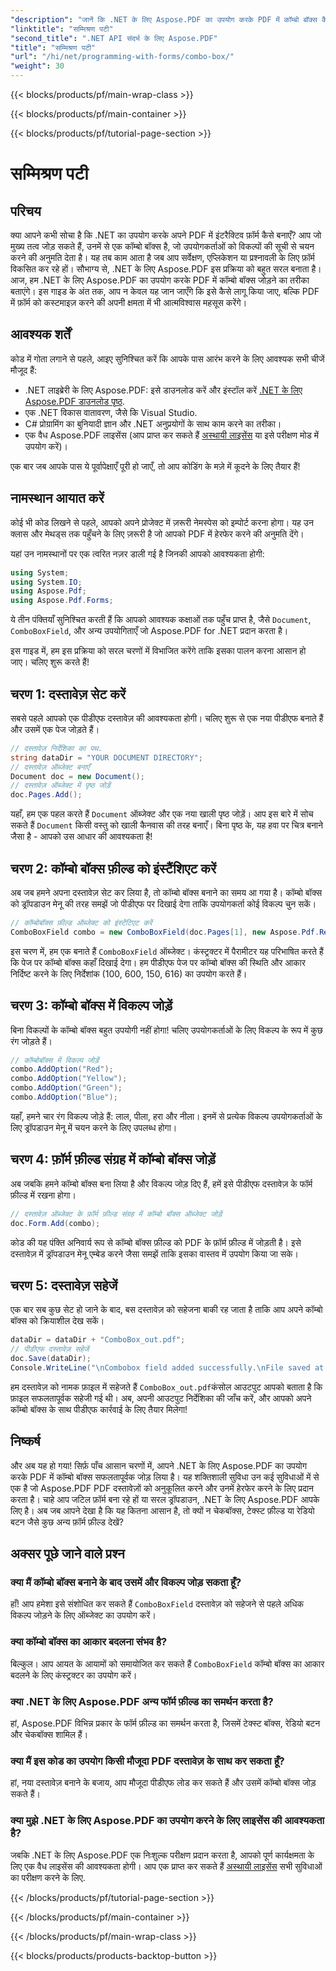 ```yaml
---
"description": "जानें कि .NET के लिए Aspose.PDF का उपयोग करके PDF में कॉम्बो बॉक्स कैसे जोड़ें। आसानी से इंटरैक्टिव PDF फ़ॉर्म बनाने के लिए हमारे चरण-दर-चरण गाइड का पालन करें।"
"linktitle": "सम्मिश्रण पटी"
"second_title": ".NET API संदर्भ के लिए Aspose.PDF"
"title": "सम्मिश्रण पटी"
"url": "/hi/net/programming-with-forms/combo-box/"
"weight": 30
---
```


{{< blocks/products/pf/main-wrap-class >}}

{{< blocks/products/pf/main-container >}}

{{< blocks/products/pf/tutorial-page-section >}}

# सम्मिश्रण पटी

## परिचय

क्या आपने कभी सोचा है कि .NET का उपयोग करके अपने PDF में इंटरैक्टिव फ़ॉर्म कैसे बनाएँ? आप जो मुख्य तत्व जोड़ सकते हैं, उनमें से एक कॉम्बो बॉक्स है, जो उपयोगकर्ताओं को विकल्पों की सूची से चयन करने की अनुमति देता है। यह तब काम आता है जब आप सर्वेक्षण, एप्लिकेशन या प्रश्नावली के लिए फ़ॉर्म विकसित कर रहे हों। सौभाग्य से, .NET के लिए Aspose.PDF इस प्रक्रिया को बहुत सरल बनाता है। आज, हम .NET के लिए Aspose.PDF का उपयोग करके PDF में कॉम्बो बॉक्स जोड़ने का तरीका बताएंगे। इस गाइड के अंत तक, आप न केवल यह जान जाएँगे कि इसे कैसे लागू किया जाए, बल्कि PDF में फ़ॉर्म को कस्टमाइज़ करने की अपनी क्षमता में भी आत्मविश्वास महसूस करेंगे।

## आवश्यक शर्तें

कोड में गोता लगाने से पहले, आइए सुनिश्चित करें कि आपके पास आरंभ करने के लिए आवश्यक सभी चीजें मौजूद हैं:

- .NET लाइब्रेरी के लिए Aspose.PDF: इसे डाउनलोड करें और इंस्टॉल करें [.NET के लिए Aspose.PDF डाउनलोड पृष्ठ](https://releases.aspose.com/pdf/net/).
- एक .NET विकास वातावरण, जैसे कि Visual Studio.
- C# प्रोग्रामिंग का बुनियादी ज्ञान और .NET अनुप्रयोगों के साथ काम करने का तरीका।
- एक वैध Aspose.PDF लाइसेंस (आप प्राप्त कर सकते हैं [अस्थायी लाइसेंस](https://purchase.aspose.com/temporary-license/) या इसे परीक्षण मोड में उपयोग करें)।

एक बार जब आपके पास ये पूर्वापेक्षाएँ पूरी हो जाएँ, तो आप कोडिंग के मज़े में कूदने के लिए तैयार हैं!

## नामस्थान आयात करें

कोई भी कोड लिखने से पहले, आपको अपने प्रोजेक्ट में ज़रूरी नेमस्पेस को इम्पोर्ट करना होगा। यह उन क्लास और मेथड्स तक पहुँचने के लिए ज़रूरी है जो आपको PDF में हेरफेर करने की अनुमति देंगे।

यहां उन नामस्थानों पर एक त्वरित नज़र डाली गई है जिनकी आपको आवश्यकता होगी:

```csharp
using System;
using System.IO;
using Aspose.Pdf;
using Aspose.Pdf.Forms;
```

ये तीन पंक्तियाँ सुनिश्चित करती हैं कि आपको आवश्यक कक्षाओं तक पहुँच प्राप्त है, जैसे `Document`, `ComboBoxField`, और अन्य उपयोगिताएँ जो Aspose.PDF for .NET प्रदान करता है।

इस गाइड में, हम इस प्रक्रिया को सरल चरणों में विभाजित करेंगे ताकि इसका पालन करना आसान हो जाए। चलिए शुरू करते हैं!

## चरण 1: दस्तावेज़ सेट करें

सबसे पहले आपको एक पीडीएफ दस्तावेज़ की आवश्यकता होगी। चलिए शुरू से एक नया पीडीएफ बनाते हैं और उसमें एक पेज जोड़ते हैं।

```csharp
// दस्तावेज़ निर्देशिका का पथ.
string dataDir = "YOUR DOCUMENT DIRECTORY";
// दस्तावेज़ ऑब्जेक्ट बनाएँ
Document doc = new Document();
// दस्तावेज़ ऑब्जेक्ट में पृष्ठ जोड़ें
doc.Pages.Add();
```

यहाँ, हम एक पहल करते हैं `Document` ऑब्जेक्ट और एक नया खाली पृष्ठ जोड़ें। आप इस बारे में सोच सकते हैं `Document` किसी वस्तु को खाली कैनवास की तरह बनाएँ। बिना पृष्ठ के, यह हवा पर चित्र बनाने जैसा है - आपको उस आधार की आवश्यकता है!

## चरण 2: कॉम्बो बॉक्स फ़ील्ड को इंस्टैंशिएट करें

अब जब हमने अपना दस्तावेज़ सेट कर लिया है, तो कॉम्बो बॉक्स बनाने का समय आ गया है। कॉम्बो बॉक्स को ड्रॉपडाउन मेनू की तरह समझें जो पीडीएफ पर दिखाई देगा ताकि उपयोगकर्ता कोई विकल्प चुन सकें।

```csharp
// कॉम्बोबॉक्स फ़ील्ड ऑब्जेक्ट को इंस्टेंटिएट करें
ComboBoxField combo = new ComboBoxField(doc.Pages[1], new Aspose.Pdf.Rectangle(100, 600, 150, 616));
```

इस चरण में, हम एक बनाते हैं `ComboBoxField` ऑब्जेक्ट। कंस्ट्रक्टर में पैरामीटर यह परिभाषित करते हैं कि पेज पर कॉम्बो बॉक्स कहाँ दिखाई देगा। हम पीडीएफ पेज पर कॉम्बो बॉक्स की स्थिति और आकार निर्दिष्ट करने के लिए निर्देशांक (100, 600, 150, 616) का उपयोग करते हैं।

## चरण 3: कॉम्बो बॉक्स में विकल्प जोड़ें

बिना विकल्पों के कॉम्बो बॉक्स बहुत उपयोगी नहीं होगा! चलिए उपयोगकर्ताओं के लिए विकल्प के रूप में कुछ रंग जोड़ते हैं।

```csharp
// कॉम्बोबॉक्स में विकल्प जोड़ें
combo.AddOption("Red");
combo.AddOption("Yellow");
combo.AddOption("Green");
combo.AddOption("Blue");
```

यहाँ, हमने चार रंग विकल्प जोड़े हैं: लाल, पीला, हरा और नीला। इनमें से प्रत्येक विकल्प उपयोगकर्ताओं के लिए ड्रॉपडाउन मेनू में चयन करने के लिए उपलब्ध होगा।

## चरण 4: फ़ॉर्म फ़ील्ड संग्रह में कॉम्बो बॉक्स जोड़ें

अब जबकि हमने कॉम्बो बॉक्स बना लिया है और विकल्प जोड़ दिए हैं, हमें इसे पीडीएफ दस्तावेज़ के फॉर्म फ़ील्ड में रखना होगा।

```csharp
// दस्तावेज़ ऑब्जेक्ट के फ़ॉर्म फ़ील्ड संग्रह में कॉम्बो बॉक्स ऑब्जेक्ट जोड़ें
doc.Form.Add(combo);
```

कोड की यह पंक्ति अनिवार्य रूप से कॉम्बो बॉक्स फ़ील्ड को PDF के फ़ॉर्म फ़ील्ड में जोड़ती है। इसे दस्तावेज़ में ड्रॉपडाउन मेनू एम्बेड करने जैसा समझें ताकि इसका वास्तव में उपयोग किया जा सके।

## चरण 5: दस्तावेज़ सहेजें

एक बार सब कुछ सेट हो जाने के बाद, बस दस्तावेज़ को सहेजना बाकी रह जाता है ताकि आप अपने कॉम्बो बॉक्स को क्रियाशील देख सकें।

```csharp
dataDir = dataDir + "ComboBox_out.pdf";
// पीडीएफ दस्तावेज़ सहेजें
doc.Save(dataDir);
Console.WriteLine("\nCombobox field added successfully.\nFile saved at " + dataDir);
```

हम दस्तावेज़ को नामक फ़ाइल में सहेजते हैं `ComboBox_out.pdf`कंसोल आउटपुट आपको बताता है कि फ़ाइल सफलतापूर्वक सहेजी गई थी। अब, अपनी आउटपुट निर्देशिका की जाँच करें, और आपको अपने कॉम्बो बॉक्स के साथ पीडीएफ कार्रवाई के लिए तैयार मिलेगा!

## निष्कर्ष

और अब यह हो गया! सिर्फ़ पाँच आसान चरणों में, आपने .NET के लिए Aspose.PDF का उपयोग करके PDF में कॉम्बो बॉक्स सफलतापूर्वक जोड़ लिया है। यह शक्तिशाली सुविधा उन कई सुविधाओं में से एक है जो Aspose.PDF PDF दस्तावेज़ों को अनुकूलित करने और उनमें हेरफेर करने के लिए प्रदान करता है। चाहे आप जटिल फ़ॉर्म बना रहे हों या सरल ड्रॉपडाउन, .NET के लिए Aspose.PDF आपके लिए है। अब जब आपने देखा है कि यह कितना आसान है, तो क्यों न चेकबॉक्स, टेक्स्ट फ़ील्ड या रेडियो बटन जैसे कुछ अन्य फ़ॉर्म फ़ील्ड देखें?

## अक्सर पूछे जाने वाले प्रश्न

### क्या मैं कॉम्बो बॉक्स बनाने के बाद उसमें और विकल्प जोड़ सकता हूँ?
हाँ! आप हमेशा इसे संशोधित कर सकते हैं `ComboBoxField` दस्तावेज़ को सहेजने से पहले अधिक विकल्प जोड़ने के लिए ऑब्जेक्ट का उपयोग करें।

### क्या कॉम्बो बॉक्स का आकार बदलना संभव है?
बिल्कुल। आप आयत के आयामों को समायोजित कर सकते हैं `ComboBoxField` कॉम्बो बॉक्स का आकार बदलने के लिए कंस्ट्रक्टर का उपयोग करें।

### क्या .NET के लिए Aspose.PDF अन्य फॉर्म फ़ील्ड का समर्थन करता है?
हां, Aspose.PDF विभिन्न प्रकार के फॉर्म फ़ील्ड का समर्थन करता है, जिसमें टेक्स्ट बॉक्स, रेडियो बटन और चेकबॉक्स शामिल हैं।

### क्या मैं इस कोड का उपयोग किसी मौजूदा PDF दस्तावेज़ के साथ कर सकता हूँ?
हां, नया दस्तावेज़ बनाने के बजाय, आप मौजूदा पीडीएफ लोड कर सकते हैं और उसमें कॉम्बो बॉक्स जोड़ सकते हैं।

### क्या मुझे .NET के लिए Aspose.PDF का उपयोग करने के लिए लाइसेंस की आवश्यकता है?
जबकि .NET के लिए Aspose.PDF एक निःशुल्क परीक्षण प्रदान करता है, आपको पूर्ण कार्यक्षमता के लिए एक वैध लाइसेंस की आवश्यकता होगी। आप एक प्राप्त कर सकते हैं [अस्थायी लाइसेंस](https://purchase.aspose.com/temporary-license/) सभी सुविधाओं का परीक्षण करने के लिए.

{{< /blocks/products/pf/tutorial-page-section >}}

{{< /blocks/products/pf/main-container >}}

{{< /blocks/products/pf/main-wrap-class >}}

{{< blocks/products/products-backtop-button >}}